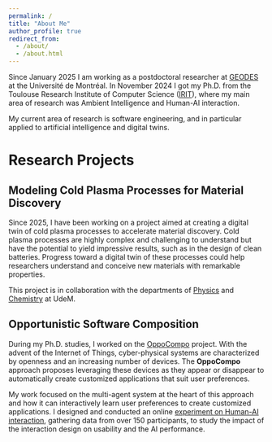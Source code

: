 ```yaml
---
permalink: /
title: "About Me"
author_profile: true
redirect_from: 
  - /about/
  - /about.html
---
```


Since January 2025 I am working as a postdoctoral researcher at [GEODES](https://geodes.iro.umontreal.ca/) at the Université de Montréal. In November 2024 I got my Ph.D. from the Toulouse Research Institute of Computer Science ([IRIT](https://www.irit.fr/)), where my main area of research was Ambient Intelligence and Human-AI interaction.

My current area of research is software engineering, and in particular applied to artificial intelligence and digital twins. 

# Research Projects

## Modeling Cold Plasma Processes for Material Discovery

Since 2025, I have been working on a project aimed at creating a digital twin of cold plasma processes to accelerate material discovery. Cold plasma processes are highly complex and challenging to understand but have the potential to yield impressive results, such as in the design of clean batteries. Progress toward a digital twin of these processes could help researchers understand and conceive new materials with remarkable properties.  

This project is in collaboration with the departments of [Physics](https://phys.umontreal.ca/english/home/) and [Chemistry](https://chimie.umontreal.ca/english/) at UdeM.  

## Opportunistic Software Composition

During my Ph.D. studies, I worked on the [OppoCompo](https://www.irit.fr/OppoCompo/) project. With the advent of the Internet of Things, cyber-physical systems are characterized by openness and an increasing number of devices. The **OppoCompo** approach proposes leveraging these devices as they appear or disappear to automatically create customized applications that suit user preferences.  

My work focused on the multi-agent system at the heart of this approach and how it can interactively learn user preferences to create customized applications. I designed and conducted an online [experiment on Human-AI interaction](https://oppocompo-exp.irit.fr/), gathering data from over 150 participants, to study the impact of the interaction design on usability and the AI performance.

